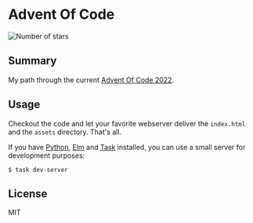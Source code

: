 # Advent Of Code

![Number of stars](https://img.shields.io/badge/Advent_Of_Code_2022-6_*-success)

## Summary

My path through the current [Advent Of Code 2022](https://adventofcode.com/).

## Usage

Checkout the code and let your favorite webserver deliver the `index.html` and
the `assets` directory. That's all.

If you have [Python](https://www.python.org/), [Elm](https://elm-lang.org/) and
[Task](https://taskfile.dev/) installed, you can use a small server for
development purposes:

    $ task dev-server

## License

MIT
